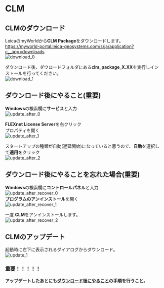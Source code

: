 # CLM

## CLMのダウンロード
LeicaのmyWorldから**CLM Package**をダウンロードします。<br>
https://myworld-portal.leica-geosystems.com/s/ja/application?c__app=downloads<br>
![download_0](images/clm_download_0.png)<br>

ダウンロード後、ダウロードフォルダにある**clm_package_X.XX**を実行しインストールを行ってください。<br>
![download_1](images/clm_download_1.png)<br>

## ダウンロード後にやること(重要)
**Windows**の検索欄に**サービス**と入力<br>
![update_after_0](images/clm_update_after_0.png)<br>

**FLEXnet License Server**を右クリック<br>
プロパティを開く<br>
![update_after_1](images/clm_update_after_1.png)<br>

スタートアップの種類が自動(遅延開始)になっていると思うので、**自動**を選択して**適用**をクリック<br>
![update_after_2](images/clm_update_after_2.png)<br>

## ダウンロード後にやることを忘れた場合(重要)
**Windows**の検索欄に**コントロールパネル**と入力<br>
![update_after_recover_0](images/clm_update_after_recover_0.png)<br>
**プログラムのアンインストール**を開く<br>
![update_after_recover_1](images/clm_update_after_recover_1.png)<br>

一度 **CLM**をアンインストールします。<br>
![update_after_recover_2](images/clm_update_after_recover_2.png)<br>

## CLMのアップデート
起動時に右下に表示されるダイアログからダウンロード。<br>
![update_1](images/clm_update_1.png)<br>

### 重要！！！！！
**アップデートしたあとにも[ダウンロード後にやること](#ダウンロード後にやること重要)の手順を行うこと。**